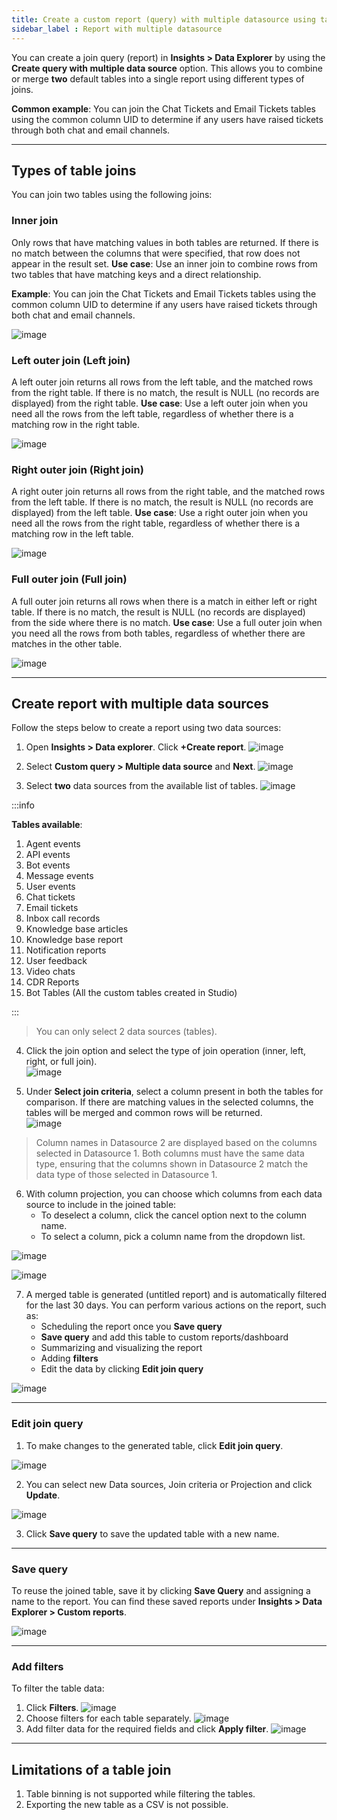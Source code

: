 ```yaml
---
title: Create a custom report (query) with multiple datasource using table join   
sidebar_label : Report with multiple datasource   
---
```


You can create a join query (report) in **Insights > Data Explorer** by using the **Create query with multiple data source** option. This allows you to combine or merge **two** default tables into a single report using different types of joins.


**Common example**: You can join the Chat Tickets and Email Tickets tables using the common column UID to determine if any users have raised tickets through both chat and email channels.

-----------

## Types of table joins 

You can join two tables using the following joins: 

### Inner join

Only rows that have matching values in both tables are returned. If there is no match between the columns that were specified, that row does not appear in the result set.
**Use case**: Use an inner join to combine rows from two tables that have matching keys and a direct relationship.


**Example**: You can join the Chat Tickets and Email Tickets tables using the common column UID to determine if any users have raised tickets through both chat and email channels.

![image](https://imgur.com/tSmp8y8.png)

### Left outer join (Left join)

A left outer join returns all rows from the left table, and the matched rows from the right table. If there is no match, the result is NULL (no records are displayed) from the right table.
**Use case**: Use a left outer join when you need all the rows from the left table, regardless of whether there is a matching row in the right table.

![image](https://imgur.com/CPMudRl.png)

### Right outer join (Right join)

A right outer join returns all rows from the right table, and the matched rows from the left table. If there is no match, the result is NULL (no records are displayed) from the left table.
**Use case**: Use a right outer join when you need all the rows from the right table, regardless of whether there is a matching row in the left table.

![image](https://imgur.com/IyuHlaW.png)


### Full outer join (Full join)

A full outer join returns all rows when there is a match in either left or right table. If there is no match, the result is NULL (no records are displayed) from the side where there is no match.
**Use case**: Use a full outer join when you need all the rows from both tables, regardless of whether there are matches in the other table.

![image](https://imgur.com/w8GqojC.png)

--------------

## Create report with multiple data sources

Follow the steps below to create a report using two data sources:

1. Open **Insights > Data explorer**. Click **+Create report**. 
    ![image](https://imgur.com/TcbkVnz.png)
              
2. Select **Custom query > Multiple data source** and **Next**. 
    ![image](https://imgur.com/TJVugCV.png)              
3. Select **two** data sources from the available list of tables.
    ![image](https://imgur.com/fUFx1pD.png)

:::info

**Tables available**: 
1. Agent events
2. API events
3. Bot events
4. Message events
5. User events
6. Chat tickets
7. Email tickets
8. Inbox call records
9. Knowledge base articles
10. Knowledge base report
11. Notification reports
12. User feedback
13. Video chats
14. CDR Reports
15. Bot Tables (All the custom tables created in Studio)

:::

> You can only select 2 data sources (tables).


4. Click the join option and select the type of join operation (inner, left, right, or full join).      
    ![image](https://imgur.com/k3pXget.png)        

5. Under **Select join criteria**, select a column present in both the tables for comparison. If there are matching values in the selected columns, the tables will be merged and common rows will be returned.          
    ![image](https://imgur.com/ZrOp89N.png)        

> Column names in Datasource 2 are displayed based on the columns selected in Datasource 1. Both columns must have the same data type, ensuring that the columns shown in Datasource 2 match the data type of those selected in Datasource 1.

6. With column projection, you can choose which columns from each data source to include in the joined table:
    - To deselect a column, click the cancel option next to the column name.
    - To select a column, pick a column name from the dropdown list.

![image](https://imgur.com/r5U28z7.png)

![image](https://imgur.com/60mksGY.png)


7. A merged table is generated (untitled report) and is automatically filtered for the last 30 days. You can perform various actions on the report, such as:
    - Scheduling the report once you **Save query**
    - **Save query** and add this table to custom reports/dashboard
    - Summarizing and visualizing the report
    - Adding **filters**
    - Edit the data by clicking **Edit join query** 

![image](https://imgur.com/J1Wpxfp.png)        

-------------

### Edit join query

1. To make changes to the generated table, click **Edit join query**. 

![image](https://imgur.com/x6kFXSK.png)

2. You can select new Data sources, Join criteria or Projection and click **Update**.  

![image](https://imgur.com/3bUJWNR.png)

3. Click **Save query** to save the updated table with a new name.  

----------

### Save query

To reuse the joined table, save it by clicking **Save Query** and assigning a name to the report. You can find these saved reports under **Insights > Data Explorer > Custom reports**.

![image](https://imgur.com/h6qaMcq.png)

----------

### Add filters

To filter the table data:

1. Click **Filters**.
    ![image](https://imgur.com/3oBwxN6.png)
2. Choose filters for each table separately.
    ![image](https://imgur.com/2E1pGS3.png)
3. Add filter data for the required fields and click **Apply filter**.
   ![image](https://imgur.com/ghQjpw3.png)          


----------


## Limitations of a table join

1. Table binning is not supported while filtering the tables.
2. Exporting the new table as a CSV is not possible.





